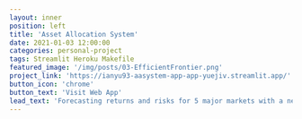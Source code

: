 ```yaml
---
layout: inner
position: left
title: 'Asset Allocation System'
date: 2021-01-03 12:00:00
categories: personal-project
tags: Streamlit Heroku Makefile 
featured_image: '/img/posts/03-EfficientFrontier.png'
project_link: 'https://ianyu93-aasystem-app-app-yuejiv.streamlit.app/'
button_icon: 'chrome'
button_text: 'Visit Web App'
lead_text: 'Forecasting returns and risks for 5 major markets with a neural network, and allocate investment weighting to maximize return while minimizing risks.'
---
```

